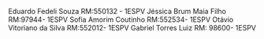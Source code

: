 Eduardo Fedeli Souza RM:550132 - 1ESPV
Jéssica Brum Maia Filho RM:97944- 1ESPV
Sofia Amorim Coutinho RM:552534- 1ESPV
Otávio Vitoriano da Silva RM:552012- 1ESPV
Gabriel Torres Luiz RM: 98600- 1ESPV
